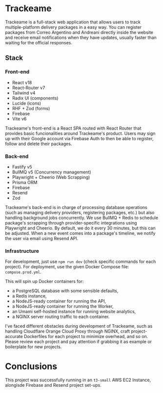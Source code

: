 # Trackeame

Trackeame is a full-stack web application that allows users to track multiple-platform delivery packages in a easy way. You can register packages from Correo Argentino and Andreani directly inside the website and receive email notifications when they have updates, usually faster than waiting for the official responses.

## Stack

### Front-end

- React v18
- React-Router v7
- Tailwind v4
- Radix UI (components)
- Lucide (icons)
- RHF + Zod (forms)
- Firebase
- Vite v6

Trackeame's front-end is a React SPA routed with React Router that provides basic funcionalities around Trackeame's product. Users may sign up with their Google account via Firebase Auth to then be able to register, follow and delete their packages.

### Back-end

- Fastify v5
- BullMQ v5 (Concurrency management)
- Playwright + Cheerio (Web Scrapping)
- Prisma ORM
- Firebase
- Resend
- Zod

Trackeame's back-end is in charge of processing database operations (such as managing delivery providers, registering packages, etc.) but also handling background jobs concurrently. We use BullMQ + Redis to schedule package's scrapping through provider-specific integrations using Playwright and Cheerio. By default, we do it every 30 minutes, but this can be adjusted. When a new event comes into a package's timeline, we notify the user via email using Resend API.

### Infrastructure

For development, just use `npm run dev` (check specific commands for each project). For deployment, use the given Docker Compose file: `compose.prod.yml`.

This will spin up Docker containers for:
- a PostgreSQL database with some sensible defaults,
- a Redis instance,
- a NodeJS-ready container for running the API,
- a NodeJS-ready container for running the Worker,
- an Umami self-hosted instance for running website analytics,
- a NGINX server routing traffic to each container.

I've faced different obstacles during development of Trackeame, such as handling Cloudflare Orange Cloud Proxy through NGINX, craft project-accurate Dockerfiles for each project to minimize overhead, and so on. Please review each project and pay attention if grabbing it as example or boilerplate for new projects.

# Conclusions

This project was successfully running in an `t3-small` AWS EC2 Instance, alongisde Firebase and Resend project set-ups.
